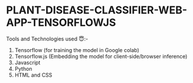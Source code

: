 # PLANT-DISEASE-CLASSIFIER-WEB-APP-TENSORFLOWJS

Tools and Technologies used 😇:-

1. Tensorflow (for training the model in Google colab)
2. Tensorflow.js (Embedding the model for client-side/browser inference)
3. Javascript
4. Python
5. HTML and CSS
